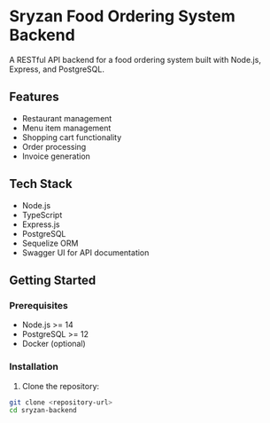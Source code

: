 # Sryzan Food Ordering System Backend

A RESTful API backend for a food ordering system built with Node.js, Express, and PostgreSQL.

## Features

- Restaurant management
- Menu item management
- Shopping cart functionality
- Order processing
- Invoice generation

## Tech Stack

- Node.js
- TypeScript
- Express.js
- PostgreSQL
- Sequelize ORM
- Swagger UI for API documentation

## Getting Started

### Prerequisites

- Node.js >= 14
- PostgreSQL >= 12
- Docker (optional)

### Installation

1. Clone the repository:
```bash
git clone <repository-url>
cd sryzan-backend